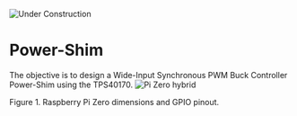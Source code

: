 ![Under Construction](https://user-images.githubusercontent.com/90804577/235811089-80b9bb64-8190-4145-b768-4a4fa93bdb05.png)


# Power-Shim
The objective is to design a Wide-Input Synchronous PWM Buck Controller Power-Shim using the TPS40170.
![Pi Zero hybrid](https://user-images.githubusercontent.com/90804577/235817031-c512bb48-87ed-479f-9c07-085b3f9354c4.svg)

Figure 1. Raspberry Pi Zero dimensions and GPIO pinout.
